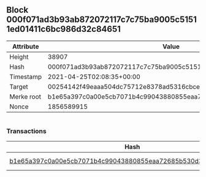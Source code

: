 ## Block 000f071ad3b93ab872072117c7c75ba9005c51511ed01411c6bc986d32c84651

Attribute | Value
--- | ---
Height | 38907
Hash | 000f071ad3b93ab872072117c7c75ba9005c51511ed01411c6bc986d32c84651
Timestamp | 2021-04-25T02:08:35+00:00
Target | 00254142f49eaaa504dc75712e8378ad5316cbcead634704b3734b6271167cc4
Merke root | b1e65a397c0a00e5cb7071b4c99043880855eaa72685b530d346b47845c5eb3f
Nonce | 1856589915

```

```

### Transactions

Hash | Amount
--- | ---
[b1e65a397c0a00e5cb7071b4c99043880855eaa72685b530d346b47845c5eb3f](b1e65a397c0a00e5cb7071b4c99043880855eaa72685b530d346b47845c5eb3f.md) | 10.00000000 SKEPTI 
